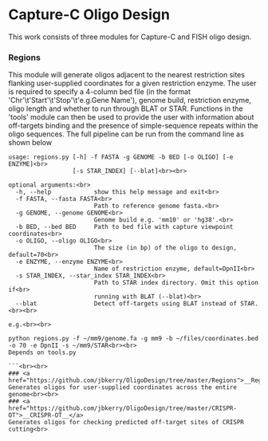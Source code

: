 # Capture-C Oligo Design
This work consists of three modules for Capture-C and FISH oligo design.<br>
### __Regions__
This module will generate oligos adjacent to the nearest restriction sites flanking user-supplied coordinates for a given restriction enzyme. The user is required to specify a 4-column bed file (in the format 'Chr'\t'Start'\t'Stop'\t'e.g.Gene Name'), genome build, restriction enzyme,
oligo length and whether to run through BLAT or STAR. Functions in the 'tools' module can then be used to provide the user with information about off-targets binding and the presence of simple-sequence repeats within the oligo sequences. The full pipeline can be run from the command
line as shown below<br>
```
usage: regions.py [-h] -f FASTA -g GENOME -b BED [-o OLIGO] [-e ENZYME]<br>
                  [-s STAR_INDEX] [--blat]<br><br>

optional arguments:<br>
  -h, --help            show this help message and exit<br>
  -f FASTA, --fasta FASTA<br>
                        Path to reference genome fasta.<br>
  -g GENOME, --genome GENOME<br>
                        Genome build e.g. 'mm10' or 'hg38'.<br>
  -b BED, --bed BED     Path to bed file with capture viewpoint coordinates<br>
  -o OLIGO, --oligo OLIGO<br>
                        The size (in bp) of the oligo to design, default=70<br>
  -e ENZYME, --enzyme ENZYME<br>
                        Name of restriction enzyme, default=DpnII<br>
  -s STAR_INDEX, --star_index STAR_INDEX<br>
                        Path to STAR index directory. Omit this option if<br>
                        running with BLAT (--blat)<br>
  --blat                Detect off-targets using BLAT instead of STAR.<br><br>
  
e.g.<br><br>

python regions.py -f ~/mm9/genome.fa -g mm9 -b ~/files/coordinates.bed -o 70 -e DpnII -s ~/mm9/STAR<br><br>
Depends on tools.py

```<br><br>
### <a href="https://github.com/jbkerry/OligoDesign/tree/master/Regions">__Regions__</a>
Generates oligos for user-supplied coordinates across the entire genome<br><br>
### <a href="https://github.com/jbkerry/OligoDesign/tree/master/CRISPR-OT">__CRISPR-OT__</a>
Generates oligos for checking predicted off-target sites of CRISPR cutting<br>

